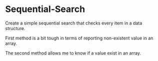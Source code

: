 # Sequential-Search

Create a simple sequential search that checks every item in a data structure.

First method is a bit tough in terms of reporting non-existent value in an array. 

The second method allows me to know if a value exist in an array. 
